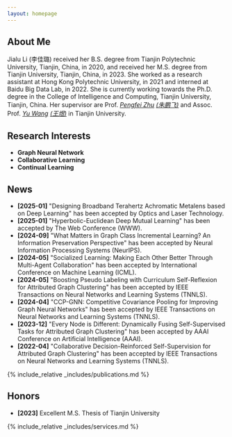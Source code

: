 ```yaml
---
layout: homepage
---
```


## About Me

Jialu Li (李佳璐) received her B.S. degree from Tianjin Polytechnic University, Tianjin, China, in 2020, and received her M.S. degree from Tianjin University, Tianjin, China, in 2023. She worked as a research assistant at Hong Kong Polytechnic University, in 2021 and interned at Baidu Big Data Lab, in 2022. She is currently working towards the Ph.D. degree in the College of Intelligence and Computing, Tianjin University, Tianjin, China. Her supervisor are Prof. *[Pengfei Zhu](https://scholar.google.com.hk/citations?user=iS27HZ8AAAAJ&hl=zh-CN)* *[(朱鹏飞)](http://aiskyeye.com/)* and Assoc. Prof. *[Yu Wang](https://scholar.google.com.hk/citations?user=-SV3h7oAAAAJ&hl=zh-CN)* *[(王煜)](https://wangyutju.github.io/)* in Tianjin University.   
  
## Research Interests

- **Graph Neural Network**
- **Collaborative Learning** 
- **Continual Learning** 

  
## News
- **[2025-01]** "Designing Broadband Terahertz Achromatic Metalens based on Deep Learning" has been accepted by Optics and Laser Technology.
- **[2025-01]** "Hyperbolic-Euclidean Deep Mutual Learning" has been accepted by The Web Conference (WWW).
- **[2024-09]** "What Matters in Graph Class Incremental Learning? An Information Preservation Perspective" has been accepted by Neural Information Processing Systems (NeurIPS).
- **[2024-05]** "Socialized Learning: Making Each Other Better Through Multi-Agent Collaboration" has been accepted by International Conference on Machine Learning (ICML).
- **[2024-05]** "Boosting Pseudo Labeling with Curriculum Self-Reflexion for Attributed Graph Clustering" has been accepted by IEEE Transactions on Neural Networks and Learning Systems (TNNLS).
- **[2024-04]** "CCP-GNN: Competitive Covariance Pooling for Improving Graph Neural Networks" has been accepted by IEEE Transactions on Neural Networks and Learning Systems (TNNLS).
- **[2023-12]** "Every Node is Different: Dynamically Fusing Self-Supervised Tasks for Attributed Graph Clustering" has been accepted by AAAI Conference on Artificial Intelligence (AAAI).
- **[2022-04]** "Collaborative Decision-Reinforced Self-Supervision for Attributed Graph Clustering" has been accepted by IEEE Transactions on Neural Networks and Learning Systems (TNNLS).


{% include_relative _includes/publications.md %}

## Honors

- **[2023]** Excellent M.S. Thesis of Tianjin University


{% include_relative _includes/services.md %}
